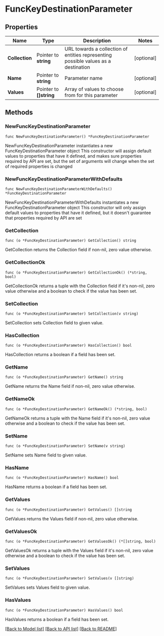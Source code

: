 # FuncKeyDestinationParameter

## Properties

Name | Type | Description | Notes
------------ | ------------- | ------------- | -------------
**Collection** | Pointer to **string** | URL towards a collection of entities representing possible values as a destination | [optional]
**Name** | Pointer to **string** | Parameter name | [optional]
**Values** | Pointer to **[]string** | Array of values to choose from for this parameter | [optional]

## Methods

### NewFuncKeyDestinationParameter

`func NewFuncKeyDestinationParameter() *FuncKeyDestinationParameter`

NewFuncKeyDestinationParameter instantiates a new FuncKeyDestinationParameter object
This constructor will assign default values to properties that have it defined,
and makes sure properties required by API are set, but the set of arguments
will change when the set of required properties is changed

### NewFuncKeyDestinationParameterWithDefaults

`func NewFuncKeyDestinationParameterWithDefaults() *FuncKeyDestinationParameter`

NewFuncKeyDestinationParameterWithDefaults instantiates a new FuncKeyDestinationParameter object
This constructor will only assign default values to properties that have it defined,
but it doesn't guarantee that properties required by API are set

### GetCollection

`func (o *FuncKeyDestinationParameter) GetCollection() string`

GetCollection returns the Collection field if non-nil, zero value otherwise.

### GetCollectionOk

`func (o *FuncKeyDestinationParameter) GetCollectionOk() (*string, bool)`

GetCollectionOk returns a tuple with the Collection field if it's non-nil, zero value otherwise
and a boolean to check if the value has been set.

### SetCollection

`func (o *FuncKeyDestinationParameter) SetCollection(v string)`

SetCollection sets Collection field to given value.

### HasCollection

`func (o *FuncKeyDestinationParameter) HasCollection() bool`

HasCollection returns a boolean if a field has been set.

### GetName

`func (o *FuncKeyDestinationParameter) GetName() string`

GetName returns the Name field if non-nil, zero value otherwise.

### GetNameOk

`func (o *FuncKeyDestinationParameter) GetNameOk() (*string, bool)`

GetNameOk returns a tuple with the Name field if it's non-nil, zero value otherwise
and a boolean to check if the value has been set.

### SetName

`func (o *FuncKeyDestinationParameter) SetName(v string)`

SetName sets Name field to given value.

### HasName

`func (o *FuncKeyDestinationParameter) HasName() bool`

HasName returns a boolean if a field has been set.

### GetValues

`func (o *FuncKeyDestinationParameter) GetValues() []string`

GetValues returns the Values field if non-nil, zero value otherwise.

### GetValuesOk

`func (o *FuncKeyDestinationParameter) GetValuesOk() (*[]string, bool)`

GetValuesOk returns a tuple with the Values field if it's non-nil, zero value otherwise
and a boolean to check if the value has been set.

### SetValues

`func (o *FuncKeyDestinationParameter) SetValues(v []string)`

SetValues sets Values field to given value.

### HasValues

`func (o *FuncKeyDestinationParameter) HasValues() bool`

HasValues returns a boolean if a field has been set.

[[Back to Model list]](../README.md#documentation-for-models) [[Back to API list]](../README.md#documentation-for-api-endpoints) [[Back to README]](../README.md)
